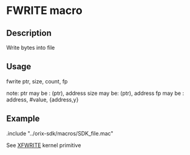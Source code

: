 # FWRITE macro

## Description

Write bytes into file

## Usage

fwrite ptr, size, count, fp

note:
ptr may be : (ptr), address
size may be: (ptr), address
fp may be  : address, #value, {address,y}

## Example

.include "../orix-sdk/macros/SDK_file.mac"

See [XFWRITE](../../kernel/primitives/xfwrite) kernel primitive

